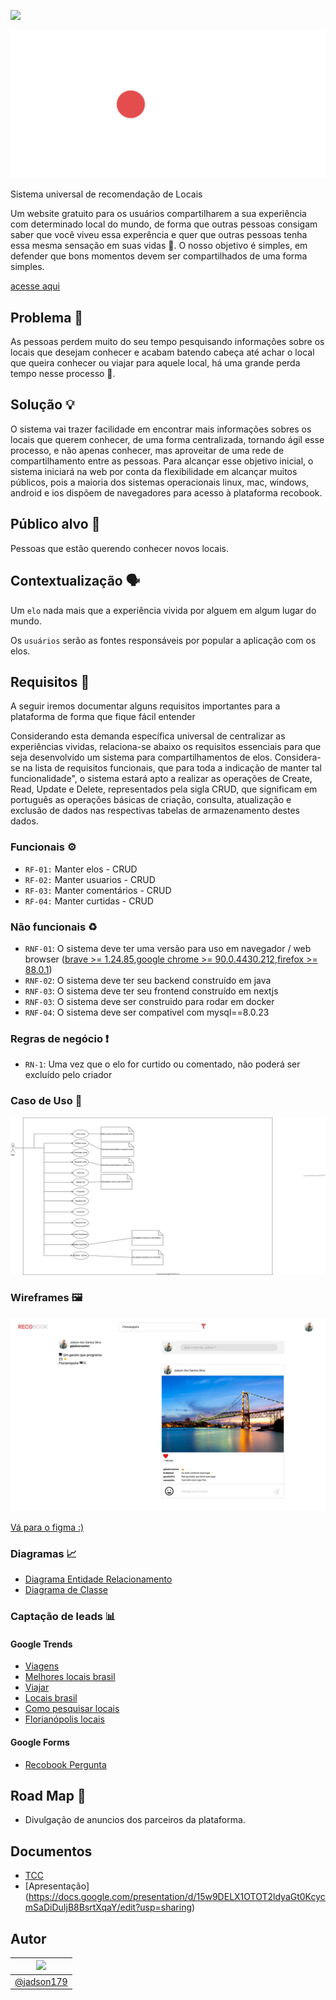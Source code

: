 
![](https://img.shields.io/badge/Status-InDevelopment-gree)


![](images/Banner1512x720.svg)


Sistema universal de recomendação de Locais 

Um website gratuito para os usuários compartilharem a sua experiência com determinado local do mundo, de forma que outras pessoas consigam saber que você viveu essa experência e quer que outras pessoas tenha essa mesma sensação em suas vidas 🥰. O nosso objetivo é simples, em defender que bons momentos devem ser compartilhados de uma forma simples.

[acesse aqui](https://recobook.com.br) 


## Problema 🤦

As pessoas perdem muito do seu tempo pesquisando informações sobre os locais que desejam conhecer e acabam batendo cabeça até achar o local que queira conhecer ou viajar para aquele local, há uma grande perda tempo nesse processo 🐌.

## Solução 💡

O sistema vai trazer facilidade em encontrar mais informações sobres os locais que querem conhecer, de uma forma centralizada, tornando ágil esse processo, e não apenas conhecer, mas aproveitar de uma rede de compartilhamento entre as pessoas. Para alcançar esse objetivo inicial, o sistema iniciará na web por conta da flexibilidade em alcançar  muitos públicos, pois a maioria dos sistemas operacionais linux, mac, windows, android e ios  dispõem de navegadores para acesso à plataforma recobook. 


## Público alvo 🎯

Pessoas que estão querendo conhecer novos locais. 


## Contextualização 🗣

Um `elo` nada mais que a experiência vivida por alguem em algum lugar do mundo.

Os `usuários` serão as fontes responsáveis por popular a aplicação com os elos.


## Requisitos 📜

A seguir iremos documentar alguns requisitos importantes para a plataforma de forma que fique fácil entender 


Considerando esta demanda específica universal de centralizar as experiências vividas, relaciona-se abaixo os requisitos essenciais para que seja desenvolvido um sistema para compartilhamentos de elos. Considera-se na lista de requisitos funcionais, que para toda a indicação de manter tal funcionalidade", o sistema estará apto a realizar as operações de Create, Read, Update e Delete, representados pela sigla CRUD, que significam em português as operações básicas de criação, consulta, atualização e exclusão de dados nas respectivas tabelas de armazenamento destes dados.


### Funcionais ⚙️

- `RF-01:` Manter elos - CRUD
- `RF-02:` Manter usuarios - CRUD
- `RF-03:` Manter comentários - CRUD
- `RF-04:` Manter curtidas - CRUD
 

### Não funcionais ♻️

- `RNF-01`: O sistema deve ter uma versão para uso em navegador / web browser ([brave >= 1.24.85](https://brave.com/pt/),[google chrome >= 90.0.4430.212](https://www.google.com/intl/pt-BR/chrome/),[firefox >= 88.0.1](https://www.mozilla.org/pt-BR/firefox/new/))
- `RNF-02`: O sistema deve ter seu backend construído em java
- `RNF-03`: O sistema deve ter seu frontend construído em nextjs
- `RNF-03`: O sistema deve ser construido para rodar em docker
- `RNF-04`: O sistema deve ser compativel com mysql==8.0.23


### Regras de negócio ❗️

- `RN-1`: Uma vez que o elo for curtido ou comentado, não poderá ser excluído pelo criador


### Caso de Uso 🤸

[![](images/usecases.svg)](https://raw.githubusercontent.com/jadson179/recobook/main/images/usecases.svg)

### Wireframes 🖼

[![](images/PaginaPrincipal.svg)](https://www.figma.com/file/I9X2Xs0EJeO7Zp2ejWcGFr/Untitled?node-id=15%3A32)

[Vá para o figma :)](https://www.figma.com/file/I9X2Xs0EJeO7Zp2ejWcGFr/Untitled?node-id=15%3A32)


### Diagramas 📈

- [Diagrama Entidade Relacionamento](https://raw.githubusercontent.com/recobook/recobook/main/images/database_recobook.svg)
- [Diagrama de Classe](https://raw.githubusercontent.com/recobook/recobook/main/images/diagrama-classe.png)


### Captação de leads 📊


#### Google Trends

- [Viagens](https://trends.google.com.br/trends/explore?q=Viagens&geo=BR)
- [Melhores locais brasil](https://trends.google.com.br/trends/explore?geo=BR&q=Melhores%20locais%20brasil)
- [Viajar](https://trends.google.com.br/trends/explore?geo=BR&q=Viajar)
- [Locais brasil](https://trends.google.com.br/trends/explore?geo=BR&q=locais%20brasil)
- [Como pesquisar locais](https://trends.google.com.br/trends/explore?geo=BR&q=Como%20pesquisar%20locais)
- [Florianópolis locais](https://trends.google.com.br/trends/explore?geo=BR&q=Florian%C3%B3polis%20locais)

#### Google Forms

- [Recobook Pergunta](https://forms.gle/SHFm5WdXsYLddQq66)

## Road Map 🤑

- Divulgação de anuncios dos parceiros da plataforma.

## Documentos 

- [TCC](https://docs.google.com/document/d/166EtTHYkeVfU6L0Agrr7-cebdI2YYe8iCPV3qY_vwV4/edit?usp=sharing) 
- [Apresentação] (https://docs.google.com/presentation/d/15w9DELX1OTOT2ldyaGt0KcycmSaDiDuIjB8BsrtXqaY/edit?usp=sharing)

## Autor

|<img src="https://avatars3.githubusercontent.com/u/42282908?s=60&v=4" width="60">|
|:-:|
|[@jadson179](https://github.com/jadson179)|
